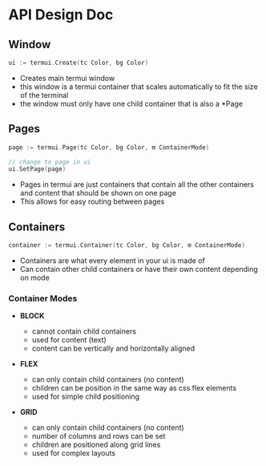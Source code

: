 # API Design Doc

## Window

```go
ui := termui.Create(tc Color, bg Color)
```

- Creates main termui window
- this window is a termui container that scales automatically to fit the size of the terminal
- the window must only have one child container that is also a \*Page

## Pages

```go
page := termui.Page(tc Color, bg Color, m ContainerMode)

// change to page in ui
ui.SetPage(page)
```

- Pages in termui are just containers that contain all the other containers and content that should be shown on one page
- This allows for easy routing between pages

## Containers

```go
container := termui.Container(tc Color, bg Color, m ContainerMode)
```

- Containers are what every element in your ui is made of
- Can contain other child containers or have their own content depending on mode

### Container Modes

- **BLOCK**

  - cannot contain child containers
  - used for content (text)
  - content can be vertically and horizontally aligned

- **FLEX**

  - can only contain child containers (no content)
  - children can be position in the same way as css flex elements
  - used for simple child positioning

- **GRID**
  - can only contain child containers (no content)
  - number of columns and rows can be set
  - children are positioned along grid lines
  - used for complex layouts

